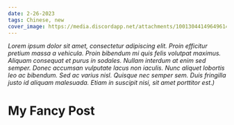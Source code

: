 ```yaml
---
date: 2-26-2023
tags: Chinese, new
cover_image: https://media.discordapp.net/attachments/1001304414964961401/1057832852881936454/PNG_image.png
---
```


_Lorem ipsum dolor sit amet, consectetur adipiscing elit. Proin efficitur pretium massa a vehicula. Proin bibendum mi quis felis volutpat maximus. Aliquam consequat et purus in sodales. Nullam interdum at enim sed semper. Donec accumsan vulputate lacus non iaculis. Nunc aliquet lobortis leo ac bibendum. Sed ac varius nisl. Quisque nec semper sem. Duis fringilla justo id aliquam malesuada. Etiam in suscipit nisi, sit amet porttitor est.)_

# My Fancy Post